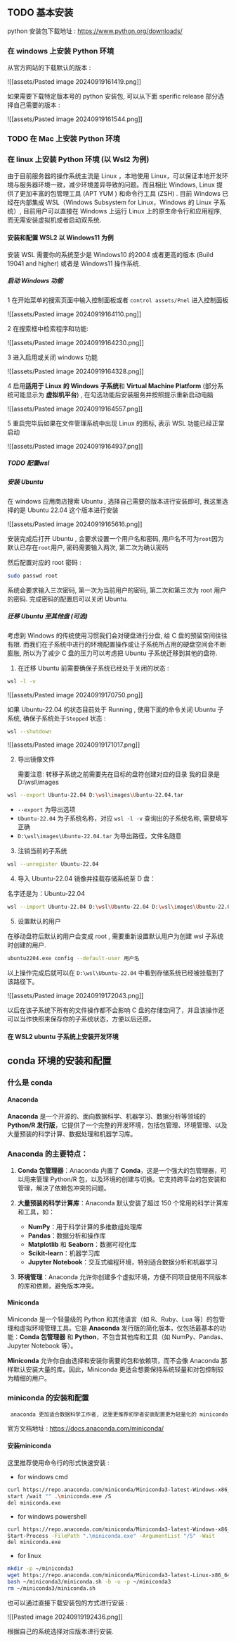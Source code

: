 
## TODO 基本安装

python 安装包下载地址 : https://www.python.org/downloads/


### 在 windows 上安装 Python 环境

从官方网站的下载默认的版本 : 

![[assets/Pasted image 20240919161419.png]]

如果需要下载特定版本号的 python 安装包, 可以从下面 sperific release 部分选择自己需要的版本 :  

![[assets/Pasted image 20240919161544.png]]


### TODO 在 Mac 上安装 Python 环境



### 在 linux 上安装 Python 环境 (以 Wsl2 为例)

由于目前服务器的操作系统主流是 Linux ，本地使用 Linux，可以保证本地开发环境与服务器环境一致，减少环境差异导致的问题。而且相比 Windows, Linux 提供了更加丰富的包管理工具  (APT YUM ) 和命令行工具 (ZSH) . 目前 Windows 已经在内部集成 WSL（Windows Subsystem for Linux，Windows 的 Linux 子系统）, 目前用户可以直接在 Windows 上运行 Linux 上的原生命令行和应用程序, 而无需安装虚拟机或者启动双系统.

#### 安装和配置 WSL2 以 Windows11 为例

安装 WSL 需要你的系统至少是 Windows10 的2004 或者更高的版本 (Build 19041 and higher) 或者是 Windows11 操作系统.

##### 启动 Windows 功能

1 在开始菜单的搜索页面中输入控制面板或者 `control assets/Pnel` 进入控制面板

![[assets/Pasted image 20240919164110.png]]

2 在搜索框中检索程序和功能:

![[assets/Pasted image 20240919164230.png]]

3 进入启用或关闭 windows 功能

![[assets/Pasted image 20240919164328.png]]

4 启用**适用于 Linux 的 Windows 子系统**和 **Virtual Machine Platform** (部分系统可能显示为 **虚拟机平台**) , 在勾选功能后安装服务并按照提示重新启动电脑


![[assets/Pasted image 20240919164557.png]]

5 重启完毕后如果在文件管理系统中出现 Linux 的图标, 表示 WSL 功能已经正常启动

![[assets/Pasted image 20240919164937.png]]


##### TODO 配置wsl

##### 安装 Ubuntu 

在 windows 应用商店搜索 Ubuntu , 选择自己需要的版本进行安装即可, 我这里选择的是 Ubuntu 22.04 这个版本进行安装

![[assets/Pasted image 20240919165616.png]]

安装完成后打开 Ubuntu , 会要求设置一个用户名和密码, 用户名不可为`root`因为默认已存在`root`用户, 密码需要输入两次, 第二次为确认密码

然后配置对应的 root 密码 : 

```sh
sudo passwd root
```

系统会要求输入三次密码, 第一次为当前用户的密码, 第二次和第三次为 root 用户的密码. 完成密码的配置后可以关闭 Ubuntu.

##### 迁移 Ubuntu 至其他盘 (可选)

考虑到 Windows 的传统使用习惯我们会对硬盘进行分盘, 给 C 盘的预留空间往往有限. 而我们在子系统中进行的环境配置操作或让子系统所占用的硬盘空间会不断膨胀, 所以为了减少 C 盘的压力可以考虑把 Ubuntu 子系统迁移到其他的盘符.

1. 在迁移 Ubuntu 前需要确保子系统已经处于关闭的状态 : 

```sh
wsl -l -v
```

![[assets/Pasted image 20240919170750.png]]

如果 Ubuntu-22.04 的状态目前处于 Running , 使用下面的命令关闭 Ubuntu 子系统, 确保子系统处于`Stopped` 状态 :

```sh
wsl --shutdown
```

![[assets/Pasted image 20240919171017.png]]

2. 导出镜像文件

	需要注意:
	转移子系统之前需要先在目标的盘符创建对应的目录 我的目录是 D:\wsl\images

```sh
wsl --export Ubuntu-22.04 D:\wsl\images\Ubuntu-22.04.tar
```

- `--export` 为导出选项
- `Ubuntu-22.04` 为子系统名称，对应 `wsl -l -v` 查询出的子系统名称, 需要填写正确
- `D:\wsl\images\Ubuntu-22.04.tar` 为导出路径，文件名随意

3. 注销当前的子系统

```sh
wsl --unregister Ubuntu-22.04
```

4. 导入 Ubuntu-22.04 镜像并挂载存储系统至 D 盘：  

名字还是为：Ubuntu-22.04

```sh
wsl --import Ubuntu-22.04 D:\wsl\Ubuntu-22.04 D:\wsl\images\Ubuntu-22.04.tar
```

5. 设置默认的用户

在移动盘符后默认的用户会变成 root , 需要重新设置默认用户为创建 wsl 子系统时创建的用户.

```sh
ubuntu2204.exe config --default-user 用户名
```

以上操作完成后就可以在 `D:\wsl\Ubuntu-22.04` 中看到存储系统已经被挂载到了该路径下。

![[assets/Pasted image 20240919172043.png]]

以后在该子系统下所有的文件操作都不会影响 C 盘的存储空间了，并且该操作还可以当作快照来保存你的子系统状态，方便以后还原。

#### 在 WSL2 ubuntu 子系统上安装开发环境

## conda 环境的安装和配置

### 什么是 conda

#### Anaconda 
**Anaconda** 是一个开源的、面向数据科学、机器学习、数据分析等领域的 **Python/R 发行版**，它提供了一个完整的开发环境，包括包管理、环境管理、以及大量预装的科学计算、数据处理和机器学习库。

### Anaconda 的主要特点：

1. **Conda 包管理器**：Anaconda 内置了 **Conda**，这是一个强大的包管理器，可以用来管理 Python/R 包，以及环境的创建与切换。它支持跨平台的包安装和管理，解决了依赖包冲突的问题。

2. **大量预装的科学计算库**：Anaconda 默认安装了超过 150 个常用的科学计算库和工具，如：

    - **NumPy**：用于科学计算的多维数组处理库
    - **Pandas**：数据分析和操作库
    - **Matplotlib** 和 **Seaborn**：数据可视化库
    - **Scikit-learn**：机器学习库
    - **Jupyter Notebook**：交互式编程环境，特别适合数据分析和机器学习
3. **环境管理**：Anaconda 允许你创建多个虚拟环境，方便不同项目使用不同版本的库和依赖，避免版本冲突。

#### Miniconda

Miniconda 是一个轻量级的 Python 和其他语言（如 R、Ruby、Lua 等）的包管理和虚拟环境管理工具。它是 **Anaconda** 发行版的简化版本，仅包括最基本的功能：**Conda 包管理器** 和 **Python**，不包含其他库和工具（如 NumPy、Pandas、Jupyter Notebook 等）。

**Miniconda** 允许你自由选择和安装你需要的包和依赖项，而不会像 Anaconda 那样默认安装大量的库。因此，Miniconda 更适合想要保持系统轻量和对包控制较为精细的用户。 

### miniconda 的安装和配置

	 anaconda 更加适合数据科学工作者, 这里更推荐初学者安装配置更为轻量化的 miniconda

官方文档地址 : https://docs.anaconda.com/miniconda/

####  安装miniconda

这里推荐使用命令行的形式快速安装 : 

* for windows cmd

```sh
curl https://repo.anaconda.com/miniconda/Miniconda3-latest-Windows-x86_64.exe -o miniconda.exe
start /wait "" .\miniconda.exe /S
del miniconda.exe
```

* for windows powershell

```sh
curl https://repo.anaconda.com/miniconda/Miniconda3-latest-Windows-x86_64.exe -o miniconda.exe
Start-Process -FilePath ".\miniconda.exe" -ArgumentList "/S" -Wait
del miniconda.exe
```

* for linux

```sh
mkdir -p ~/miniconda3
wget https://repo.anaconda.com/miniconda/Miniconda3-latest-Linux-x86_64.sh -O ~/miniconda3/miniconda.sh
bash ~/miniconda3/miniconda.sh -b -u -p ~/miniconda3
rm ~/miniconda3/miniconda.sh
```

也可以通过直接下载安装包的方式进行安装 : 

![[Pasted image 20240919192436.png]]

根据自己的系统选择对应版本进行安装.



